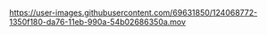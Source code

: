 

https://user-images.githubusercontent.com/69631850/124068772-1350f180-da76-11eb-990a-54b02686350a.mov


